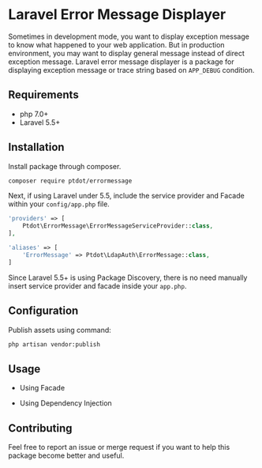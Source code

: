 # Laravel Error Message Displayer

Sometimes in development mode, you want to display exception message to know what happened to your web application. But in production environment, you may want to display general message instead of direct exception message. Laravel error message displayer is a package for displaying exception message or trace string based on `APP_DEBUG` condition.

## Requirements
+ php 7.0+
+ Laravel 5.5+

## Installation

Install package through composer.

```bash
composer require ptdot/errormessage
```

Next, if using Laravel under 5.5, include the service provider and Facade within your `config/app.php` file.

```php
'providers' => [
    Ptdot\ErrorMessage\ErrorMessageServiceProvider::class,
],

'aliases' => [
    'ErrorMessage' => Ptdot\LdapAuth\ErrorMessage::class,
]
```

Since Laravel 5.5+ is using Package Discovery, there is no need manually insert service provider and facade inside your `app.php`.

## Configuration

Publish assets using command:

```bash
php artisan vendor:publish
```

## Usage

+ Using Facade

+ Using Dependency Injection

## Contributing

Feel free to report an issue or merge request if you want to help this package become better and useful.